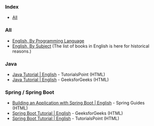 ### Index

* [All](#all)


### All

* [English, By Programming Language](free-programming-books-langs.md)
* [English, By Subject](free-programming-books-subjects.md)
  (The list of books in English is here for historical reasons.)


### Java

* [Java Tutorial | English](https://www.tutorialspoint.com/java/index.htm) - TutorialsPoint (HTML)
* [Java Tutorial | English](https://www.geeksforgeeks.org/java/) - GeeksforGeeks (HTML)


### Spring / Spring Boot

* [Building an Application with Spring Boot | English](https://spring.io/guides/gs/spring-boot) - Spring Guides (HTML)
* [Spring Boot Tutorial | English](https://www.geeksforgeeks.org/spring-boot/) - GeeksforGeeks (HTML)
* [Spring Boot Tutorial | English](https://www.tutorialspoint.com/spring_boot/index.htm) - TutorialsPoint (HTML)


